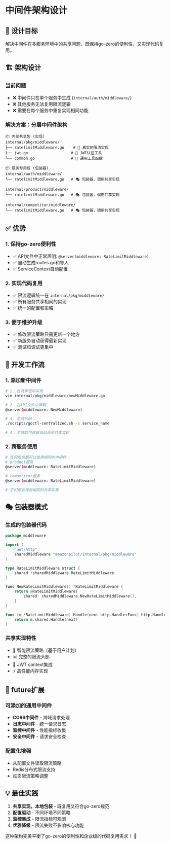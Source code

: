 # 中间件架构设计

## 🎯 设计目标

解决中间件在多服务环境中的共享问题，既保持go-zero的便利性，又实现代码复用。

## 🏗️ 架构设计

### 当前问题
- ❌ 中间件只在单个服务中生成 (`internal/auth/middleware/`)
- ❌ 其他服务无法复用限流逻辑
- ❌ 需要在每个服务中重复实现相同功能

### 解决方案：分层中间件架构

```
📦 内部共享包 (实现)
internal/pkg/middleware/
├── ratelimitMiddleware.go    # 🔧 真实的限流实现
├── jwt.go                   # 🔧 JWT认证工具  
└── common.go                # 🔧 通用工具函数

📦 服务专用包 (包装器)
internal/auth/middleware/
└── ratelimitMiddleware.go   # 🎭 包装器，调用共享实现

internal/product/middleware/
└── ratelimitMiddleware.go   # 🎭 包装器，调用共享实现

internal/competitor/middleware/
└── ratelimitMiddleware.go   # 🎭 包装器，调用共享实现
```

## ✅ 优势

### 1. **保持go-zero便利性**
- ✅ API文件中正常声明: `@server(middleware: RateLimitMiddleware)`
- ✅ 自动生成routes.go和导入
- ✅ ServiceContext自动配置

### 2. **实现代码复用**
- ✅ 限流逻辑统一在 `internal/pkg/middleware/`
- ✅ 所有服务共享相同的实现
- ✅ 统一的配置和策略

### 3. **便于维护升级**
- ✅ 修改限流策略只需更新一个地方
- ✅ 新服务自动获得最新实现
- ✅ 测试和调试更集中

## 🔄 开发工作流

### 1. 添加新中间件
```bash
# 1. 在共享包中实现
vim internal/pkg/middleware/newMiddleware.go

# 2. 在API文件中声明
@server(middleware: NewMiddleware)

# 3. 生成代码
./scripts/goctl-centralized.sh -s service_name

# 4. 生成的包装器自动调用共享实现
```

### 2. 跨服务使用
```bash
# 任何服务都可以使用相同的中间件
# product服务
@server(middleware: RateLimitMiddleware)

# competitor服务  
@server(middleware: RateLimitMiddleware)

# 它们都会使用相同的共享实现
```

## 🎭 包装器模式

### 生成的包装器代码
```go
package middleware

import (
    "net/http"
    sharedMiddleware "amazonpilot/internal/pkg/middleware"
)

type RateLimitMiddleware struct {
    shared *sharedMiddleware.RateLimitMiddleware
}

func NewRateLimitMiddleware() *RateLimitMiddleware {
    return &RateLimitMiddleware{
        shared: sharedMiddleware.NewRateLimitMiddleware(),
    }
}

func (m *RateLimitMiddleware) Handle(next http.HandlerFunc) http.HandlerFunc {
    return m.shared.Handle(next)
}
```

### 共享实现特性
- 🔄 智能限流策略（基于用户计划）
- 📊 完整的限流头部
- 🔐 JWT context集成
- ⚡ 高性能内存实现

## 🚀 future扩展

### 可添加的通用中间件
- **CORS中间件** - 跨域请求处理
- **日志中间件** - 统一请求日志
- **监控中间件** - 性能指标收集
- **安全中间件** - 请求安全检查

### 配置化增强
- 从配置文件读取限流策略
- Redis分布式限流支持
- 动态限流策略调整

## 💡 最佳实践

1. **共享实现，本地包装** - 既复用又符合go-zero规范
2. **配置驱动** - 不同环境不同策略
3. **监控集成** - 限流指标可观测
4. **优雅降级** - 限流失败不影响核心功能

这种架构完美平衡了go-zero的便利性和企业级的代码复用需求！ 🎯